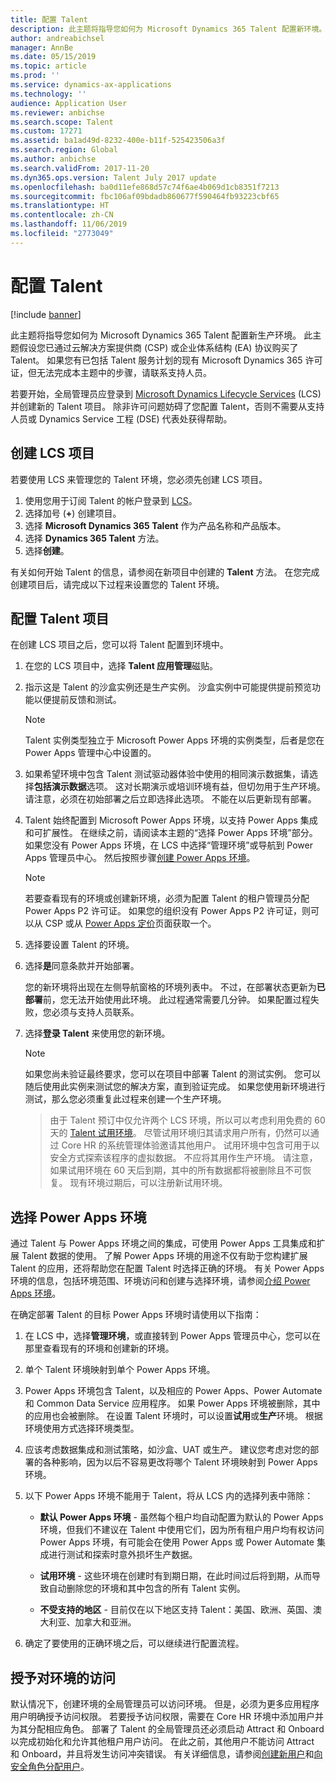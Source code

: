```yaml
---
title: 配置 Talent
description: 此主题将指导您如何为 Microsoft Dynamics 365 Talent 配置新环境。
author: andreabichsel
manager: AnnBe
ms.date: 05/15/2019
ms.topic: article
ms.prod: ''
ms.service: dynamics-ax-applications
ms.technology: ''
audience: Application User
ms.reviewer: anbichse
ms.search.scope: Talent
ms.custom: 17271
ms.assetid: ba1ad49d-8232-400e-b11f-525423506a3f
ms.search.region: Global
ms.author: anbichse
ms.search.validFrom: 2017-11-20
ms.dyn365.ops.version: Talent July 2017 update
ms.openlocfilehash: ba0d11efe868d57c74f6ae4b069d1cb8351f7213
ms.sourcegitcommit: fbc106af09bdadb860677f590464fb93223cbf65
ms.translationtype: HT
ms.contentlocale: zh-CN
ms.lasthandoff: 11/06/2019
ms.locfileid: "2773049"
---
```

# <a name="provision-talent"></a>配置 Talent

[!include [banner](includes/banner.md)]

此主题将指导您如何为 Microsoft Dynamics 365 Talent 配置新生产环境。 此主题假设您已通过云解决方案提供商 (CSP) 或企业体系结构 (EA) 协议购买了 Talent。 如果您有已包括 Talent 服务计划的现有 Microsoft Dynamics 365 许可证，但无法完成本主题中的步骤，请联系支持人员。

若要开始，全局管理员应登录到 [Microsoft Dynamics Lifecycle Services](https://lcs.dynamics.com) (LCS) 并创建新的 Talent 项目。 除非许可问题妨碍了您配置 Talent，否则不需要从支持人员或 Dynamics Service 工程 (DSE) 代表处获得帮助。

## <a name="create-an-lcs-project"></a>创建 LCS 项目
若要使用 LCS 来管理您的 Talent 环境，您必须先创建 LCS 项目。

1. 使用您用于订阅 Talent 的帐户登录到 [LCS](https://lcs.dynamics.com/Logon/Index)。
2. 选择加号 (**+**) 创建项目。
3. 选择 **Microsoft Dynamics 365 Talent** 作为产品名称和产品版本。
4. 选择 **Dynamics 365 Talent** 方法。
5. 选择**创建**。

有关如何开始 Talent 的信息，请参阅在新项目中创建的 **Talent** 方法。 在您完成创建项目后，请完成以下过程来设置您的 Talent 环境。

## <a name="provision-a-talent-project"></a>配置 Talent 项目
在创建 LCS 项目之后，您可以将 Talent 配置到环境中。

1. 在您的 LCS 项目中，选择 **Talent 应用管理**磁贴。
2. 指示这是 Talent 的沙盒实例还是生产实例。 沙盒实例中可能提供提前预览功能以便提前反馈和测试。 
    > [!NOTE]
    > Talent 实例类型独立于 Microsoft Power Apps 环境的实例类型，后者是您在 Power Apps 管理中心中设置的。
3. 如果希望环境中包含 Talent 测试驱动器体验中使用的相同演示数据集，请选择**包括演示数据**选项。 这对长期演示或培训环境有益，但切勿用于生产环境。  请注意，必须在初始部署之后立即选择此选项。 不能在以后更新现有部署。
4. Talent 始终配置到 Microsoft Power Apps 环境，以支持 Power Apps 集成和可扩展性。 在继续之前，请阅读本主题的“选择 Power Apps 环境”部分。 如果您没有 Power Apps 环境，在 LCS 中选择“管理环境”或导航到 Power Apps 管理员中心。 然后按照步骤[创建 Power Apps 环境](https://docs.microsoft.com/powerapps/administrator/create-environment)。

    > [!NOTE]
    > 若要查看现有的环境或创建新环境，必须为配置 Talent 的租户管理员分配 Power Apps P2 许可证。 如果您的组织没有 Power Apps P2 许可证，则可以从 CSP 或从 [Power Apps 定价](https://powerapps.microsoft.com/pricing/)页面获取一个。

5. 选择要设置 Talent 的环境。
6. 选择**是**同意条款并开始部署。

    您的新环境将出现在左侧导航窗格的环境列表中。 不过，在部署状态更新为**已部署**前，您无法开始使用此环境。 此过程通常需要几分钟。 如果配置过程失败，您必须与支持人员联系。

7. 选择**登录 Talent** 来使用您的新环境。

    > [!NOTE]
    > 如果您尚未验证最终要求，您可以在项目中部署 Talent 的测试实例。 您可以随后使用此实例来测试您的解决方案，直到验证完成。 如果您使用新环境进行测试，那么您必须重复此过程来创建一个生产环境。

    > 由于 Talent 预订中仅允许两个 LCS 环境，所以可以考虑利用免费的 60 天的 [Talent 试用环境](https://dynamics.microsoft.com/talent/overview/)。 尽管试用环境归其请求用户所有，仍然可以通过 Core HR 的系统管理体验邀请其他用户。 试用环境中包含可用于以安全方式探索该程序的虚拟数据。 不应将其用作生产环境。 请注意，如果试用环境在 60 天后到期，其中的所有数据都将被删除且不可恢复。 现有环境过期后，可以注册新试用环境。

## <a name="select-a-power-apps-environment"></a>选择 Power Apps 环境

通过 Talent 与 Power Apps 环境之间的集成，可使用 Power Apps 工具集成和扩展 Talent 数据的使用。 了解 Power Apps 环境的用途不仅有助于您构建扩展 Talent 的应用，还将帮助您在配置 Talent 时选择正确的环境。 有关 Power Apps 环境的信息，包括环境范围、环境访问和创建与选择环境，请参阅[介绍 Power Apps 环境](https://powerapps.microsoft.com/blog/powerapps-environments/)。 

在确定部署 Talent 的目标 Power Apps 环境时请使用以下指南： 

1. 在 LCS 中，选择**管理环境**，或直接转到 Power Apps 管理员中心，您可以在那里查看现有的环境和创建新的环境。
2. 单个 Talent 环境映射到单个 Power Apps 环境。
3. Power Apps 环境包含 Talent，以及相应的 Power Apps、Power Automate 和 Common Data Service 应用程序。 如果 Power Apps 环境被删除，其中的应用也会被删除。 在设置 Talent 环境时，可以设置**试用**或**生产**环境。 根据环境使用方式选择环境类型。 
4. 应该考虑数据集成和测试策略，如沙盒、UAT 或生产。 建议您考虑对您的部署的各种影响，因为以后不容易更改将哪个 Talent 环境映射到 Power Apps 环境。
5. 以下 Power Apps 环境不能用于 Talent，将从 LCS 内的选择列表中筛除：
 
    - **默认 Power Apps 环境** - 虽然每个租户均自动配置为默认的 Power Apps 环境，但我们不建议在 Talent 中使用它们，因为所有租户用户均有权访问 Power Apps 环境，有可能会在使用 Power Apps 或 Power Automate 集成进行测试和探索时意外损坏生产数据。
   
    - **试用环境** - 这些环境在创建时有到期日期，在此时间过后将到期，从而导致自动删除您的环境和其中包含的所有 Talent 实例。
   
    - **不受支持的地区** - 目前仅在以下地区支持 Talent：美国、欧洲、英国、澳大利亚、加拿大和亚洲。
  
6. 确定了要使用的正确环境之后，可以继续进行配置流程。 
 
## <a name="grant-access-to-the-environment"></a>授予对环境的访问
默认情况下，创建环境的全局管理员可以访问环境。 但是，必须为更多应用程序用户明确授予访问权限。 若要授予访问权限，需要在 Core HR 环境中添加用户并为其分配相应角色。 部署了 Talent 的全局管理员还必须启动 Attract 和 Onboard 以完成初始化和允许其他租户用户访问。  在此之前，其他用户不能访问 Attract 和 Onboard，并且将发生访问冲突错误。 有关详细信息，请参阅[创建新用户](https://docs.microsoft.com/dynamics365/unified-operations/dev-itpro/sysadmin/tasks/create-new-users)和[向安全角色分配用户](https://docs.microsoft.com/dynamics365/unified-operations/dev-itpro/sysadmin/tasks/assign-users-security-roles)。 
